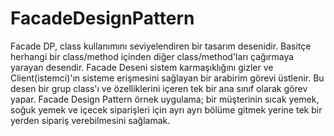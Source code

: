 # FacadeDesignPattern
Facade DP, class kullanımını seviyelendiren bir tasarım desenidir. Basitçe herhangi bir class/method içinden diğer class/method'ları çağırmaya yarayan desendir. Facade Deseni sistem karmaşıklığını gizler ve Client(istemci)'ın sisteme erişmesini sağlayan bir arabirim görevi üstlenir. Bu desen bir grup class'ı ve özelliklerini içeren tek bir ana sınıf olarak görev yapar.
 Facade Design Pattern örnek uygulama; bir müşterinin sıcak yemek, soğuk yemek ve içecek siparişleri için ayrı ayrı bölüme gitmek yerine tek bir yerden sipariş verebilmesini sağlamak.
